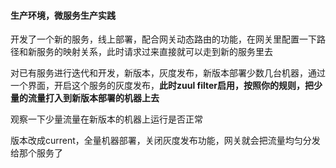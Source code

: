 
#### 生产环境，微服务生产实践

开发了一个新的服务，线上部署，配合网关动态路由的功能，在网关里配置一下路径和新服务的映射关系，此时请求过来直接就可以走到新的服务里去

对已有服务进行迭代和开发，新版本，灰度发布，新版本部署少数几台机器，通过一个界面，开启这个服务的灰度发布，**此时zuul filter启用，按照你的规则，把少量的流量打入到新版本部署的机器上去**

观察一下少量流量在新版本的机器上运行是否正常

版本改成current，全量机器部署，关闭灰度发布功能，网关就会把流量均匀分发给那个服务了


